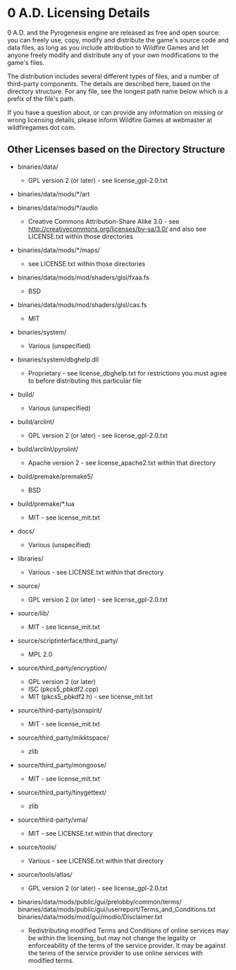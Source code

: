 # 0 A.D. Licensing Details

0 A.D. and the Pyrogenesis engine are released as free and open source: you can freely use, copy,
modify and distribute the game's source code and data files, as long as you include
attribution to Wildfire Games and let anyone freely modify and distribute any
of your own modifications to the game's files.

The distribution includes several different types of files, and a number of
third-party components. The details are described here, based on the directory
structure. For any file, see the longest path name below which is a prefix of
the file's path.

If you have a question about, or can provide any information on missing or wrong licensing details,
please inform Wildfire Games at webmaster at wildfiregames dot com.

## Other Licenses based on the Directory Structure

- binaries/data/
  - GPL version 2 (or later) - see license_gpl-2.0.txt

- binaries/data/mods/*/art
- binaries/data/mods/*/audio
  - Creative Commons Attribution-Share Alike 3.0 - see
        http://creativecommons.org/licenses/by-sa/3.0/
        and also see LICENSE.txt within those directories

- binaries/data/mods/*/maps/
  - see LICENSE.txt within those directories

- binaries/data/mods/mod/shaders/glsl/fxaa.fs
  - BSD

- binaries/data/mods/mod/shaders/glsl/cas.fs
  - MIT

- binaries/system/
  - Various (unspecified)

- binaries/system/dbghelp.dll
  - Proprietary - see license_dbghelp.txt for restrictions you must agree to
      before distributing this particular file

- build/
  - Various (unspecified)

- build/arclint/
  - GPL version 2 (or later) - see license_gpl-2.0.txt

- build/arclint/pyrolint/
  - Apache version 2 - see license_apache2.txt within that directory

- build/premake/premake5/
  - BSD

- build/premake/*.lua
  - MIT - see license_mit.txt

- docs/
  - Various (unspecified)

- libraries/
  - Various - see LICENSE.txt within that directory

- source/
  - GPL version 2 (or later) - see license_gpl-2.0.txt

- source/lib/
  - MIT - see license_mit.txt

- source/scriptinterface/third_party/
  - MPL 2.0

- source/third_party/encryption/
  - GPL version 2 (or later)
  - ISC (pkcs5_pbkdf2.cpp)
  - MIT (pkcs5_pbkdf2.h) - see license_mit.txt

- source/third-party/jsonspirit/
  - MIT - see license_mit.txt

- source/third_party/mikktspace/
  - zlib

- source/third_party/mongoose/
  - MIT - see license_mit.txt

- source/third_party/tinygettext/
  - zlib

- source/third-party/vma/
  - MIT - see LICENSE.txt within that directory

- source/tools/
  - Various - see LICENSE.txt within that directory

- source/tools/atlas/
  - GPL version 2 (or later) - see license_gpl-2.0.txt

- binaries/data/mods/public/gui/prelobby/common/terms/
  binaries/data/mods/public/gui/userreport/Terms_and_Conditions.txt
  binaries/data/mods/mod/gui/modio/Disclaimer.txt
  - Redistributing modified Terms and Conditions of online services may be within the licensing,
    but may not change the legality or enforceability of the terms of the service provider.
    It may be against the terms of the service provider to use online services with modified terms.
